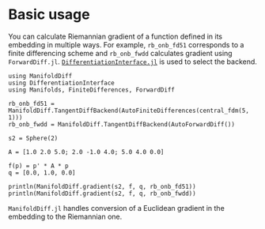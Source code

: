 # Basic usage

You can calculate Riemannian gradient of a function defined in its embedding in multiple ways.
For example, `rb_onb_fd51` corresponds to a finite differencing scheme and `rb_onb_fwdd` calculates gradient using `ForwardDiff.jl`. [`DifferentiationInterface.jl`](https://github.com/JuliaDiff/DifferentiationInterface.jl) is used to select the backend.

```@example
using ManifoldDiff
using DifferentiationInterface
using Manifolds, FiniteDifferences, ForwardDiff

rb_onb_fd51 = ManifoldDiff.TangentDiffBackend(AutoFiniteDifferences(central_fdm(5, 1)))
rb_onb_fwdd = ManifoldDiff.TangentDiffBackend(AutoForwardDiff())

s2 = Sphere(2)

A = [1.0 2.0 5.0; 2.0 -1.0 4.0; 5.0 4.0 0.0]

f(p) = p' * A * p
q = [0.0, 1.0, 0.0]

println(ManifoldDiff.gradient(s2, f, q, rb_onb_fd51))
println(ManifoldDiff.gradient(s2, f, q, rb_onb_fwdd))
```

`ManifoldDiff.jl` handles conversion of a Euclidean gradient in the embedding to the Riemannian one.
